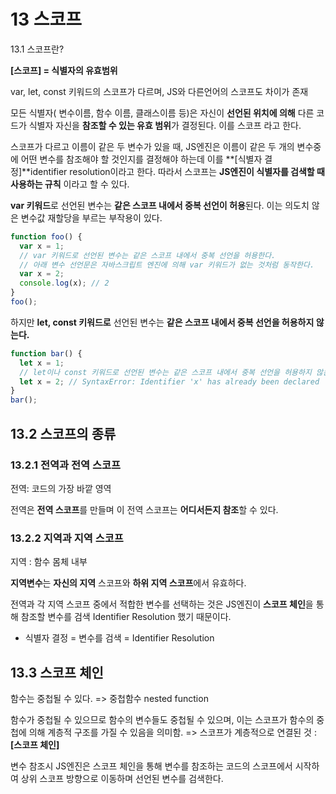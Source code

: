 # 13 스코프

13.1 스코프란?

**\[스코프] = 식별자의 유효범위**&#x20;

var, let, const 키워드의 스코프가 다르며, JS와 다른언어의 스코프도 차이가 존재

모든 식별자( 변수이름, 함수 이름, 클래스이름 등)은 자신이 **선언된 위치에 의해** 다른 코드가 식별자 자신을 **참조할 수 있는 유효 범위**가 결정된다. 이를 스코프 라고 한다.&#x20;

스코프가 다르고 이름이 같은 두 변수가 있을 때, JS엔진은 이름이 같은 두 개의 변수중에 어떤 변수를 참조해야 할 것인지를 결정해야 하는데 이를 **\[식별자 결정]**identifier resolution이라고 한다. 따라서 스코프는 **JS엔진이 식별자를 검색할 때 사용하는 규칙** 이라고 할 수 있다.

**var 키워드**로 선언된 변수는 **같은 스코프 내에서 중복 선언이 허용**된다. 이는 의도치 않은 변수값 재할당을 부르는 부작용이 있다.&#x20;

```javascript
function foo() {
  var x = 1;
  // var 키워드로 선언된 변수는 같은 스코프 내에서 중복 선언을 허용한다.
  // 아래 변수 선언문은 자바스크립트 엔진에 의해 var 키워드가 없는 것처럼 동작한다.
  var x = 2;
  console.log(x); // 2
}
foo();
```

하지만 **let, const 키워드로** 선언된 변수는 **같은 스코프 내에서 중복 선언을 허용하지 않는다.**

```javascript
function bar() {
  let x = 1;
  // let이나 const 키워드로 선언된 변수는 같은 스코프 내에서 중복 선언을 허용하지 않는다.
  let x = 2; // SyntaxError: Identifier 'x' has already been declared
}
bar();
```



## 13.2 스코프의 종류

### 13.2.1 전역과 전역 스코프&#x20;

전역: 코드의 가장 바깥 영역&#x20;

전역은 **전역 스코프**를 만들며 이 전역 스코프는 **어디서든지 참조**할 수 있다.&#x20;

### 13.2.2 지역과 지역 스코프&#x20;

지역 : 함수 몸체 내부&#x20;

**지역변수**는 **자신의 지역** 스코프와 **하위 지역 스코프**에서 유효하다.&#x20;

전역과 각 지역 스코프 중에서 적합한 변수를 선택하는 것은 JS엔진이 **스코프 체인**을 통해 참조할 변수를 검색 Identifier Resolution 했기 때문이다.

* 식별자 결정 = 변수를 검색 = Identifier Resolution

## 13.3 스코프 체인&#x20;

함수는 중첩될 수 있다. => 중첩함수 nested function

함수가 중첩될 수 있으므로 함수의 변수들도 중첩될 수 있으며, 이는 스코프가 함수의 중첩에 의해 계층적 구조를 가질 수 있음을 의미함. => 스코프가 계층적으로 연결된 것 : **\[스코프 체인]**&#x20;

변수 참조시 JS엔진은 스코프 체인을 통해 변수를 참조하는 코드의 스코프에서 시작하여 상위 스코프 방향으로 이동하며 선언된 변수를 검색한다.







